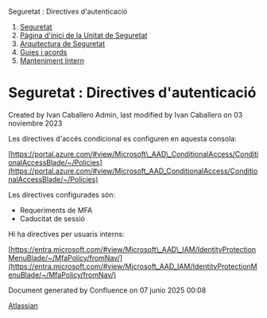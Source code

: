 Seguretat : Directives d'autenticació  

1.  [Seguretat](index.md)
2.  [Pàgina d'inici de la Unitat de Seguretat](15368362.md)
3.  [Arquitectura de Seguretat](Arquitectura-de-Seguretat_24216213.md)
4.  [Guies i acords](Guies-i-acords_81855860.md)
5.  [Manteniment Intern](Manteniment-Intern_81855878.md)

Seguretat : Directives d'autenticació
=====================================

Created by Ivan Caballero Admin, last modified by Ivan Caballero on 03 noviembre 2023

Les directives d'accés condicional es configuren en aquesta consola:

[https://portal.azure.com/#view/Microsoft\_AAD\_ConditionalAccess/ConditionalAccessBlade/~/Policies](https://portal.azure.com/#view/Microsoft_AAD_ConditionalAccess/ConditionalAccessBlade/~/Policies)

Les directives configurades són:

*   Requeriments de MFA
*   Caducitat de sessió

  

Hi ha directives per usuaris interns:

[https://entra.microsoft.com/#view/Microsoft\_AAD\_IAM/IdentityProtectionMenuBlade/~/MfaPolicy/fromNav/](https://entra.microsoft.com/#view/Microsoft_AAD_IAM/IdentityProtectionMenuBlade/~/MfaPolicy/fromNav/)

  

  

Document generated by Confluence on 07 junio 2025 00:08

[Atlassian](http://www.atlassian.com/)
